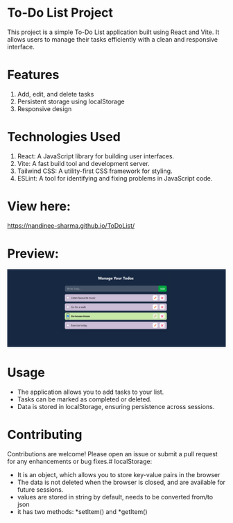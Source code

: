 # To-Do List Project
This project is a simple To-Do List application built using React and Vite. It allows users to manage their tasks efficiently with a clean and responsive interface.

# Features
1. Add, edit, and delete tasks
2. Persistent storage using localStorage
3. Responsive design

# Technologies Used
1. React: A JavaScript library for building user interfaces.
2. Vite: A fast build tool and development server.
3. Tailwind CSS: A utility-first CSS framework for styling.
4. ESLint: A tool for identifying and fixing problems in JavaScript code.

# View here:
 https://nandinee-sharma.github.io/ToDoList/

# Preview:
![alt text](image.png)

# Usage
- The application allows you to add tasks to your list.
- Tasks can be marked as completed or deleted.
- Data is stored in localStorage, ensuring persistence across sessions.

# Contributing
Contributions are welcome! Please open an issue or submit a pull request for any enhancements or bug fixes.# localStorage: 
- It is an object, which allows you to store key-value pairs in the browser
- The data is not deleted when the browser is closed, and are
available for future sessions.
- values are stored in string by default, needs to be converted from/to json
- it has two methods: *setItem() and *getItem()
